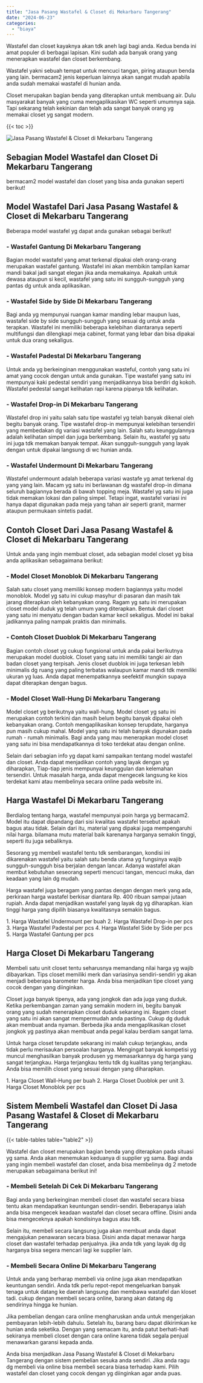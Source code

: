 ```yaml
---
title: "Jasa Pasang Wastafel & Closet di Mekarbaru Tangerang"
date: "2024-06-23"
categories: 
  - "biaya"
---
```


Wastafel dan closet kayaknya akan tdk aneh lagi bagi anda. Kedua benda ini amat populer di berbagai lapisan. Kini sudah ada banyak orang yang menerapkan wastafel dan closet berkembang.

Wastafel yakni sebuah tempat untuk mencuci tangan, piring ataupun benda yang lain. bermacam2 jenis keperluan lainnya akan sangat mudah apabila anda sudah memakai wastafel di hunian anda.

Closet merupakan bagian benda yang diterapkan untuk membuang air. Dulu masyarakat banyak yang cuma mengaplikasikan WC seperti umumnya saja. Tapi sekarang telah kekinian dan telah ada sangat banyak orang yg memakai closet yg sangat modern.

{{< toc >}}

![Jasa Pasang Wastafel & Closet di Mekarbaru Tangerang](/images/wastafel-closet-murah46.png)

## Sebagian Model Wastafel dan Closet Di Mekarbaru Tangerang

bermacam2 model wastafel dan closet yang bisa anda gunakan seperti berikut!

## Model Wastafel Dari Jasa Pasang Wastafel & Closet di Mekarbaru Tangerang

Beberapa model wastafel yg dapat anda gunakan sebagai berikut!

### \- Wastafel Gantung Di Mekarbaru Tangerang

Bagian model wastafel yang amat terkenal dipakai oleh orang-orang merupakan wastafel gantung. Wastafel ini akan membikin tampilan kamar mandi bakal jadi sangat elegan jika anda memakainya. Apakah untuk dewasa ataupun si kecil, wastafel yang satu ini sungguh-sungguh yang pantas dg untuk anda aplikasikan.

### \- Wastafel Side by Side Di Mekarbaru Tangerang

Bagi anda yg mempunyai ruangan kamar manding lebar maupun luas, wastafel side by side sungguh-sungguh yang sesuai dg untuk anda terapkan. Wastafel ini memiliki beberapa kelebihan diantaranya seperti multifungsi dan dilengkapi meja cabinet, format yang lebar dan bisa dipakai untuk dua orang sekaligus.

### \- Wastafel Padestal Di Mekarbaru Tangerang

Untuk anda yg berkeinginan menggunakan wasteful, contoh yang satu ini amat yang cocok dengan untuk anda gunakan. Tipe wastafel yang satu ini mempunyai kaki pedestal sendiri yang menjadikannya bisa berdiri dg kokoh. Wastafel pedestal sangat kelihatan rapi karena pipanya tdk kelihatan.

### \- Wastafel Drop-in Di Mekarbaru Tangerang

Wastafel drop ini yaitu salah satu tipe wastafel yg telah banyak dikenal oleh begitu banyak orang. Tipe wastafel drop-in mempunyai kelebihan tersendiri yang membedakan dg variasi wastafel yang lain. Salah satu keunggulannya adalah kelihatan simpel dan juga berkembang. Selain itu, wastafel yg satu ini juga tdk memakan banyak tempat. Akan sungguh-sungguh yang layak dengan untuk dipakai langsung di wc hunian anda.

### \- Wastafel Undermount Di Mekarbaru Tangerang

Wastafel undermount adalah beberapa variasi wastafe yg amat terkenal dg yang yang lain. Macam yg satu ini berlawanan dg wastafel drop-in dimana seluruh bagiannya berada di bawah topping meja. Wastafel yg satu ini juga tidak memakan lokasi dan paling simpel. Tetapi ingat, wastafel variasi ini hanya dapat digunakan pada meja yang tahan air seperti granit, marmer ataupun permukaan sintetis padat.

## Contoh Closet Dari Jasa Pasang Wastafel & Closet di Mekarbaru Tangerang

Untuk anda yang ingin membuat closet, ada sebagian model closet yg bisa anda aplikasikan sebagaimana berikut:

### \- Model Closet Monoblok Di Mekarbaru Tangerang

Salah satu closet yang memiliki konsep modern bagiannya yaitu model monoblok. Model yg satu ini cukup masyhur di pasaran dan masih tak jarang diterapkan oleh kebanyakan orang. Ragam yg satu ini merupakan closet model duduk yg telah umum yang diterapkan. Bentuk dari closet yang satu ini menyatu dengan badan kamar kecil sekaligus. Model ini bakal jadikannya paling nampak praktis dan minimalis.

### \- Contoh Closet Duoblok Di Mekarbaru Tangerang

Bagian contoh closet yg cukup fungsional untuk anda pakai berikutnya merupakan model duoblok. Closet yang satu ini memiliki tangki air dan badan closet yang terpisah. Jenis closet duoblok ini juga terkesan lebih minimalis dg ruang yang paling terbatas walaupun kamar mandi tdk memiliki ukuran yg luas. Anda dapat menempatkannya seefektif mungkin supaya dapat diterapkan dengan bagus.

### \- Model Closet Wall-Hung Di Mekarbaru Tangerang

Model closet yg berikutnya yaitu wall-hung. Model closet yg satu ini merupakan contoh terkini dan masih belum begitu banyak dipakai oleh kebanyakan orang. Contoh mengaplikasikan konsep terupdate, harganya pun masih cukup mahal. Model yang satu ini telah banyak digunakan pada rumah - rumah minimalis. Bagi anda yang mau menerapkan model closet yang satu ini bisa mendapatkannya di toko terdekat atau dengan online.

Selain dari sebagian info yg dapat kami sampaikan tentang model wastafel dan closet. Anda dapat menjadikan contoh yang layak dengan yg diharapkan, Tiap-tiap jenis mempunyai keunggulan dan kelemahan tersendiri. Untuk masalah harga, anda dapat mengecek langsung ke kios terdekat kami atau membelinya secara online pada website ini.

## Harga Wastafel Di Mekarbaru Tangerang

Berdialog tentang harga, wastafel mempunyai poin harga yg bermacam2. Model itu dapat dipandang dari sisi kwalitas wastafel tersebut apakah bagus atau tidak. Selain dari itu, material yang dipakai juga mempengaruhi nilai harga. bilamana mutu material baik karenanya harganya semakin tinggi, seperti itu juga sebaliknya.

Sesorang yg membeli wastafel tentu tdk sembarangan, kondisi ini dikarenakan wastafel yaitu salah satu benda utama yg fungsinya wajib sungguh-sungguh bisa berjalan dengan lancar. Adanya wastafel akan membut kebutuhan seseorang seperti mencuci tangan, mencuci muka, dan keadaan yang lain dg mudah.

Harga wastafel juga beragam yang pantas dengan dengan merk yang ada, perkiraan harga wastafel berkisar diantara Rp. 400 ribuan sampai jutaan rupiah. Anda dapat menjadikan wastafel yang layak dg yg diharapkan. kian tinggi harga yang dipilih biasanya kwalitasnya semakin bagus.

1\. Harga Wastafel Undermount per buah 2. Harga Wastafel Drop-in per pcs 3. Harga Wastafel Padestal per pcs 4. Harga Wastafel Side by Side per pcs 5. Harga Wastafel Gantung per pcs

## Harga Closet Di Mekarbaru Tangerang

Membeli satu unit closet tentu seharusnya memandang nilai harga yg wajib dibayarkan. Tips closet memiliki merk dan variasinya sendiri-sendiri yg akan menjadi beberapa barometer harga. Anda bisa menjadikan tipe closet yang cocok dengan yang diinginkan.

Closet juga banyak tipenya, ada yang jongkok dan ada juga yang duduk. Ketika perkembangan zaman yang semakin modern ini, begitu banyak orang yang sudah menerapkan closet duduk sekarang ini. Ragam closet yang satu ini akan sangat mempermudah anda pastinya. Cukup dg duduk akan membuat anda nyaman. Berbeda jika anda mengaplikasikan closet jongkok yg pastinya akan membuat anda pegal kalau berdiam sangat lama.

Untuk harga closet terupdate sekarang ini malah cukup terjangkau, anda tidak perlu merisaukan persoalan harganya. Mengingat banyak kompetisi yg muncul menghasilkan banyak produsen yg memasarkannya dg harga yang sangat terjangkau. Harga terjangkau tentu tdk dg kualitas yang terjangkau. Anda bisa memilih closet yang sesuai dengan yang diharapkan.

1\. Harga Closet Wall-Hung per buah 2. Harga Closet Duoblok per unit 3. Harga Closet Monoblok per pcs

## Sistem Membeli Wastafel dan Closet Di Jasa Pasang Wastafel & Closet di Mekarbaru Tangerang

{{< table-tables table="table2" >}}

Wastafel dan closet merupakan bagian benda yang diterapkan pada situasi yg sama. Anda akan menemukan keduanya di supplier yg sama. Bagi anda yang ingin membeli wastafel dan closet, anda bisa membelinya dg 2 metode merupakan sebagaimana berikut ini!

### \- Membeli Setelah Di Cek Di Mekarbaru Tangerang

Bagi anda yang berkeinginan membeli closet dan wastafel secara biasa tentu akan mendapatkan keuntungan sendiri-sendiri. Beberapanya ialah anda bisa mengecek keadaan wastafel dan closet secara offline. Disini anda bisa mengeceknya apakah kondisinya bagus atau tdk.

Selain itu, membeli secara langsung juga akan membuat anda dapat mengajukan penawaran secara biasa. Disini anda dapat menawar harga closet dan wastafel terhadap penjualnya. jika anda tdk yang layak dg dg harganya bisa segera mencari lagi ke supplier lain.

### \- Membeli Secara Online Di Mekarbaru Tangerang

Untuk anda yang berharap membeli via online juga akan mendapatkan keuntungan sendiri. Anda tdk perlu repot-repot mengeluarkan banyak tenaga untuk datang ke daerah langsung dan membawa wastafel dan kloset tadi. cukup dengan membeli secara online, barang akan datang dg sendirinya hingga ke hunian.

Jika pembelian dengan cara online mengharuskan anda untuk mengerjakan pembayaran lebih-lebih dahulu. Setelah itu, barang baru dapat dikirimkan ke hunian anda seketika. Dengan yang semacam itu, anda patut berhati-hati sekiranya membeli closet dengan cara online karena tidak segala penjual menawarkan garansi kepada anda.

Anda bisa menjadikan Jasa Pasang Wastafel & Closet di Mekarbaru Tangerang dengan sistem pembelian sesuka anda sendiri. Jika anda ragu dg membeli via online bisa membeli secara biasa terhadap kami. Pilih wastafel dan closet yang cocok dengan yg diinginkan agar anda puas.
